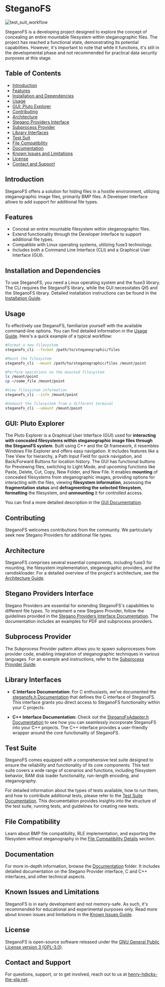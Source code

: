 # SteganoFS

![test_suit_workflow](https://github.com/Bonoolu/SteganoFS/actions/workflows/testsuit.yml/badge.svg)

SteganoFS is a developing project designed to explore the concept of concealing an entire mountable filesystem within steganographic files. The project has reached a functional state, demonstrating its potential capabilities. However, it's important to note that while it functions, it's still in the developmental phase and not recommended for practical data security purposes at this stage.

<!-- ![SteganoFS Demo](link_to_demo_image.png) -->

## Table of Contents

- [Introduction](#introduction)
- [Features](#features)
- [Installation and Dependencies](#installation-and-dependencies)
- [Usage](#usage)
- [GUI: Pluto Explorer](#gui-pluto-explorer)
- [Contributing](#contributing)
- [Architecture](#architecture)
- [Stegano Providers Interface](#stegano-providers-interface)
- [Subprocess Provider](#subprocess-provider)
- [Library Interfaces](#library-interfaces)
- [Test Suit](#test-suit)
- [File Compatibility](#file-compatibility)
- [Documentation](#documentation)
- [Known Issues and Limitations](#known-issues-and-limitations)
- [License](#license)
- [Contact and Support](#contact-and-support)

## Introduction

SteganoFS offers a solution for hiding files in a hostile environment, utilizing steganographic image files, primarily BMP files. A Developer Interface allows to add support for additional file types.

## Features

- Conceal an entire mountable filesystem within steganographic files.
- Extend functionality through the Developer Interface to support additional file types.
- Compatible with Linux operating systems, utilizing fuse3 technology.
- Includes both a Command Line Interface (CLI) and a Graphical User Interface (GUI).

## Installation and Dependencies

To use SteganoFS, you need a Linux operating system and the fuse3 library. The CLI requires the SteganoFS library, while the GUI necessitates Qt5 and the SteganoFS library. Detailed installation instructions can be found in the [Installation Guide](./docs/install.md).

## Usage

To effectively use SteganoFS, familiarize yourself with the available command-line options. You can find detailed information in the [Usage Guide](./docs/usage.md). Here's a quick example of a typical workflow:

```bash
#Format a new filesystem
steganofs_cli --format /path/to/steganographic/files

#Mount the filesystem
steganofs_cli --mount /path/to/steganographic/files /mount/point

#Perform operations on the mounted filesystem
ls /mount/point
cp ~/some_file /mount/point

#View filesystem information
steganofs_cli --info /mount/point

#Unmount the filesystem from a different terminal
steganofs_cli --umount /mount/point
```

## GUI: Pluto Explorer
The Pluto Explorer is a Graphical User Interface (GUI) used for **interacting with concealed filesystems within steganographic image files through the SteganoFS system**. Built using C++ and the Qt framework, it resembles Windows File Explorer and offers easy navigation. It includes features like a Tree View for hierarchy, a Path Input Field for quick navigation, and Back/Forward Buttons for location history. The GUI has functional buttons for Previewing files, switching to Light Mode, and upcoming functions like Paste, Delete, Cut, Copy, New Folder, and New File. It enables **mounting** of concealed filesystems from steganographic images, providing options for interacting with the files, viewing **filesystem information**, assessing the **fragmentation status** and **defragmenting the selected filesystem**, **formatting** the filesystem, and **unmounting** it for controlled access.

You can find a more detailed description in the [GUI Documentation](./docs/gui_pluto_explorer.md).

## Contributing

SteganoFS welcomes contributions from the community. We particularly seek new Stegano Providers for additional file types.

## Architecture

SteganoFS comprises several essential components, including fuse3 for mounting, the filesystem implementation, steganographic providers, and the ramdiskloader. For a detailed overview of the project's architecture, see the [Architecture Guide](./docs/architecture.md).

## Stegano Providers Interface

Stegano Providers are essential for extending SteganoFS's capabilities to different file types. To implement a new Stegano Provider, follow the guidelines provided in the [Stegano Providers Interface Documentation](./docs/stegano_providers_interface.md). The documentation includes an examples for PDF and subprocess providers.

## Subprocess Provider

The Subprocess Provider pattern allows you to spawn subprocesses from provider code, enabling integration of steganographic techniques in various languages. For an example and instructions, refer to the [Subprocess Provider Guide](../docs/stegano_providers_interface.md#subprocess-provider).

## Library Interfaces ##

- **C Interface Documentation:** For C enthusiasts, we've documented the [steganofs.h Documentation](doxygen/c/steganofs.md) that defines the C interface of SteganoFS. This interface grants you direct access to SteganoFS functionality within your C projects.

- **C++ Interface Documentation:** Check out the [SteganoFsAdapter.h Documentation](doxygen/cpp/doxygen.md#class-SteganoFsAdapter) to see how you can seamlessly incorporate SteganoFS into your C++ projects. The C++ interface provides a user-friendly wrapper around the core functionality of SteganoFS.

## Test Suite

SteganoFS comes equipped with a comprehensive test suite designed to ensure the reliability and functionality of its core components. This test suite covers a wide range of scenarios and functions, including filesystem behavior, RAM disk loader functionality, run-length encoding, and steganography.

For detailed information about the types of tests available, how to run them, and how to contribute additional tests, please refer to the [Test Suite Documentation](./docs/tests.md). This documentation provides insights into the structure of the test suite, running tests, and guidelines for creating new tests.

## File Compatibility

Learn about BMP file compatibility, RLE implementation, and exporting the filesystem without steganography in the [File Compatibility Details](./docs/compatibility.md) section.

## Documentation

For more in-depth information, browse the [Documentation](./docs/) folder. It includes detailed documentation on the Stegano Provider interface, C and C++ interfaces, and other technical aspects.

## Known Issues and Limitations

SteganoFS is in early development and not memory-safe. As such, it's recommended for educational and experimental purposes only. Read more about known issues and limitations in the [Known Issues Guide](./docs/known_issues.md).

## License

SteganoFS is open-source software released under the [GNU General Public License version 3 (GPL-3.0)](./LICENSE).

## Contact and Support

For questions, support, or to get involved, reach out to us at [henry-h@cks-the-pla.net](mailto:henry-h@cks-the-pla.net).
